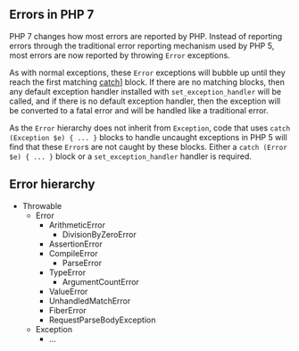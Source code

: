 
 
## Errors in PHP 7
 
 PHP 7 changes how most errors are reported by PHP. Instead of reporting errors through the traditional error reporting mechanism used by PHP 5, most errors are now reported by throwing `Error` exceptions. 
 
 As with normal exceptions, these `Error` exceptions will bubble up until they reach the first matching [catch](language.exceptions.catch)] block. If there are no matching blocks, then any default exception handler installed with `set_exception_handler` will be called, and if there is no default exception handler, then the exception will be converted to a fatal error and will be handled like a traditional error. 
 
 As the `Error` hierarchy does not inherit from `Exception`, code that uses `catch (Exception $e) { ... }` blocks to handle uncaught exceptions in PHP 5 will find that these `Error`s are not caught by these blocks. Either a `catch (Error $e) { ... }` block or a `set_exception_handler` handler is required. 
 
 
## Error hierarchy
 
<ul> 
<li> 
Throwable
 
<ul> 
<li> 
Error
 
<ul> 
<li> 
ArithmeticError
 
<ul> 
<li> 
DivisionByZeroError
 </li>
 </ul>
 </li>
 
<li> 
AssertionError
 </li>
 
<li> 
CompileError
 
<ul> 
<li> 
ParseError
 </li>
 </ul>
 </li>
 
<li> 
TypeError
 
<ul> 
<li> 
ArgumentCountError
 </li>
 </ul>
 </li>
 
<li> 
ValueError
 </li>
 
<li> 
UnhandledMatchError
 </li>
 
<li> 
FiberError
 </li>
 
<li> 
RequestParseBodyException
 </li>
 </ul>
 </li>
 
<li> 
Exception
 
<ul> 
<li> 
...
 </li>
 </ul>
 </li>
 </ul>
 </li>
 </ul>
 


